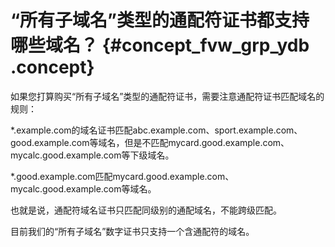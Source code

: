 # “所有子域名”类型的通配符证书都支持哪些域名？ {#concept_fvw_grp_ydb .concept}

如果您打算购买“所有子域名”类型的通配符证书，需要注意通配符证书匹配域名的规则：

\*.example.com的域名证书匹配abc.example.com、sport.example.com、good.example.com等域名，但是不匹配mycard.good.example.com、mycalc.good.example.com等下级域名。

\*.good.example.com匹配mycard.good.example.com、mycalc.good.example.com等域名。

也就是说，通配符域名证书只匹配同级别的通配域名，不能跨级匹配。

目前我们的“所有子域名”数字证书只支持一个含通配符的域名。


